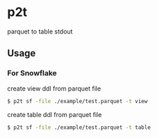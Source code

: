 # p2t
 
parquet to table stdout

## Usage

### For Snowflake

create view ddl from parquet file 

```bash
$ p2t sf -file ./example/test.parquet -t view
```

create table ddl from parquet file 

```bash
$ p2t sf -file ./example/test.parquet -t table
```
